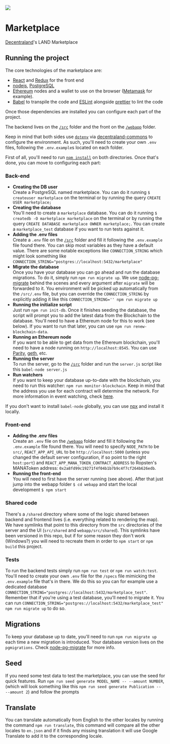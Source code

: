 ![](https://raw.githubusercontent.com/decentraland/web/gh-pages/img/decentraland.ico)

# Marketplace

[Decentraland](https://decentraland.org)'s LAND Marketplace

## Running the project

The core technologies of the marketplace are:

* [React](https://reactjs.org/) and [Redux](https://redux.js.org/) for the front end
* [nodejs](https://nodejs.org/), [PostgreSQL](https://postgresapp.com/)
* [Ethereum](https://www.ethereum.org/) nodes and a wallet to use on the browser ([Metamask](http://metamask.io/) for example).
* [Babel](https://babeljs.io/) to transpile the code and [ESLint](https://eslint.org/) alongside [prettier](https://prettier.io/) to lint the code

Once those dependencies are installed you can configure each part of the project.

The backend lives on the [`/src`](https://github.com/decentraland/marketplace/tree/master/src) folder and the front on the [`/webapp`](https://github.com/decentraland/marketplace/tree/master/webapp) folder.

Keep in mind that both sides use [`dotenv`](https://github.com/motdotla/dotenv) via [decentraland-commons](https://github.com/decentraland/commons) to configure the environment. As such, you'll need to create your own `.env` files, following the `.env.example`s located on each folder.

First of all, you'll need to run [`npm install`](https://docs.npmjs.com/cli/install) on both directories. Once that's done, you can move to configuring each part:

### Back-end

* **Creating the DB user**<br /> Create a PostgreSQL named marketplace. You can do it running `$ createuser marketplace` on the terminal or by running the query `CREATE USER marketplace;`
* **Creating the database**<br /> You'll need to create a `marketplace` database. You can do it running `$ createdb -O marketplace marketplace` on the terminal or by running the query `CREATE DATABASE marketplace OWNER marketplace;`. You can create a `marketplace_test` database if you want to run tests against it.
* **Adding the .env files**<br /> Create a `.env` file on the [`/src`](https://github.com/decentraland/marketplace/tree/master/src) folder and fill it following the `.env.example` file found there. You can skip most variables as they have a default value. There are some notable exceptions like `CONNECTION_STRING` which might look something like `CONNECTION_STRING="postgres://localhost:5432/marketplace"`
* **Migrate the database**<br /> Once you have your database you can go ahead and run the database migrations. To do it, simply run `npm run migrate up`. We use [node-pg-migrate](https://github.com/salsita/node-pg-migrate) behind the scenes and every argument after `migrate` will be forwarded to it. You environment will be picked up automatically from the `/src/.env` file, but you can override the `CONNECTION_STRING` by explicitly adding it like this `CONNECTION_STRING='' npm run migrate up`
* **Running the initialize script**<br /> Just run `npm run init-db`. Once it finishes seeding the database, the script will prompt you to add the latest data from the Blockchain to the database. You'll need to have a Ethereum node for this to work (see below). If you want to run that later, you can use `npm run renew-blockchain-data`.
* **Running an Ethereum node**<br /> If you want to be able to get data from the Ethereum blockchain, you'll need to have a node running on `http://localhost:8545`. You can use [Parity](https://www.parity.io/), [geth](https://github.com/ethereum/go-ethereum/wiki/geth), etc.
* **Running the server**<br /> To run the server, go to the [`/src`](https://github.com/decentraland/marketplace/tree/master/src) folder and run the `server.js` script like this `babel-node server.js`
* **Run watchers**<br /> If you want to keep your database up-to-date with the blockchain, you need to run this watcher: `npm run monitor-blockchain`. Keep in mind that the address you use for each contract will determine the network. For more information in event watching, check [here](https://github.com/decentraland/marketplace/tree/master/scripts/monitor).

If you don't want to install `babel-node` globally, you can use [npx](https://www.npmjs.com/package/npx) and install it locally.

### Front-end

* **Adding the .env files**<br /> Create an `.env` file on the [`/webapp`](https://github.com/decentraland/marketplace/tree/master/webapp) folder and fill it following the `.env.example` file found there. You will need to specify `NODE_PATH` to be `src/`, `REACT_APP_API_URL` to be `http://localhost:5000` (unless you changed the default server configuration, if so point to the right `host:port`) and `REACT_APP_MANA_TOKEN_CONTRACT_ADDRESS` to Ropsten's MANAToken address: `0x2a8fd99c19271f4f04b1b7b9c4f7cf264b626edb`.
* **Running the front-end**<br /> You will need to first have the server running (see above). After that just jump into the webapp folder `$ cd webapp` and start the local development `$ npm start`

### Shared code

There's a `/shared` directory where some of the logic shared between backend and frontend lives (i.e. everything related to rendering the map). We have symlinks that point to this directory from the `src` directories of the server and the UI (`src/shared` and `webapp/src/shared`). This symlinks have been versioned in this repo, but if for some reason they don't work (Windows?) you will need to recreate them in order to `npm start` or `npm build` this project.

### Tests

To run the backend tests simply run `npm run test` or `npm run watch:test`. You'll need to create your own `.env` file for the `/specs` file mimicking the `.env.example` file that's in there. We do this so you can for example use a dedicated database `CONNECTION_STRING="postgres://localhost:5432/marketplace_test"`.
Remember that if you're using a test database, you'll need to migrate it. You can run `CONNECTION_STRING="postgres://localhost:5432/marketplace_test" npm run migrate up` to do so.

## Migrations

To keep your database up to date, you'll need to run `npm run migrate up` each time a new migration is introduced. Your database version lives on the `pgmigrations`. Check [node-pg-migrate](https://github.com/salsita/node-pg-migrate) for more info.

## Seed

If you need some test data to test the marketplace, you can use the seed for quick features. Run `npm run seed generate MODEL_NAME -- --amount NUMBER`, (which will look something like this `npm run seed generate Publication -- --amount 2`) and follow the prompts

## Translate

You can translate automatically from English to the other locales by running the command `npm run translate`, this command will compare all the other locales to `en.json` and if it finds any missing translation it will use Google Translate to add it to the corresponding locale.
